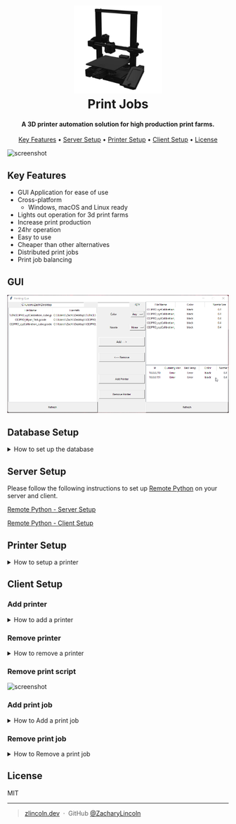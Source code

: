 
<h1 align="center">
  <br>
  <img id="logo" src="readme_assets/logo.png" alt="Logo" width="200">
  <br>
  Print Jobs
  <br>
</h1>

<h4 align="center", id="desc">A 3D printer automation solution for high production print farms.</h4>

<p align="center">
  <a href="#key-features">Key Features</a> •
  <a href="#">Server Setup</a> •
  <a href="#">Printer Setup</a> •
  <a href="#">Client Setup</a> •
  <a href="#license">License</a>
</p>

![screenshot](./readme_assets/printjobs.gif)

## Key Features

* GUI Application for ease of use
* Cross-platform
  - Windows, macOS and Linux ready
* Lights out operation for 3d print farms
* Increase print production
* 24hr operation
* Easy to use
* Cheaper than other alternatives
* Distributed print jobs
* Print job balancing

## GUI

![screenshot](./readme_assets/rp/RP-1.png)

## Database Setup

<details>
<summary>How to set up the database</summary>

Step 0: Create an account and login to [MongoDB](https://www.mongodb.com/)


Step 1: Click "New Project"

![screenshot](./readme_assets/db/DB-1.png)

Step 2: Enter the project name. This can be anything.

![screenshot](./readme_assets/db/DB-2.png)

Step 3: Click "Build a Database"

![screenshot](./readme_assets/db/DB-3.png)

Step 4: Click "Create Project"

![screenshot](./readme_assets/db/DB-4.png)

Step 5: Click "Create". Make sure you select the free forever plan as shown

![screenshot](./readme_assets/db/DB-5.png)

Step 6: Click "Create Cluster"

![screenshot](./readme_assets/db/DB-6.png)

Step 7: Create an admin username and password. You will need this for later.

![screenshot](./readme_assets/db/DB-7.png)

Step 8: Click "Add My Current IP Address" to add your current IP address to the allowed Address list.

![screenshot](./readme_assets/db/DB-8.png)

Step 9: Click "Go to Database"

![screenshot](./readme_assets/db/DB-9.png)

Step 10: Wait for the cluster to be created.

![screenshot](./readme_assets/db/DB-10.png)

Step 11: Click "Browse Collections"

![screenshot](./readme_assets/db/DB-11.png)

Step 12: Click "Add My Own Data"

![screenshot](./readme_assets/db/DB-12.png)

Step 13: Enter "data" for the Database name and "jobs" for the collection name and click "Create"

![screenshot](./readme_assets/db/DB-13.png)

Step 14: Click the plus icon over the database name "data"

![screenshot](./readme_assets/db/DB-14.png)

![screenshot](./readme_assets/db/DB-15.png)

Step 15: Enter "printers" in the collection name and click "Create".

![screenshot](./readme_assets/db/DB-16.png)

![screenshot](./readme_assets/db/DB-17.png)

Congratulations you have finished the database set up!



</details>

## Server Setup

Please follow the following instructions to set up [Remote Python](https://github.com/ZacharyLincoln/RemotePython) on your server and client.

[Remote Python - Server Setup](https://github.com/ZacharyLincoln/RemotePython#how-to-set-up-remote-python-server)

[Remote Python - Client Setup](https://github.com/ZacharyLincoln/RemotePython#run-any-python-script-with-external-requirements)

## Printer Setup
<details>
<summary>How to setup a printer</summary>

### Printer setup that has been tested and working

[Ender 3 V2](https://www.creality3dofficial.com/products/ender-3-v2-3d-printer)

This is the 3D printer that this project was tested on... any printer with a heated bed should work.

[CR Touch](https://www.amazon.com/dp/B09DVYZSYJ?psc=1&ref=ppx_yo2ov_dt_b_product_details)

The CR Touch ensures that the bed is level and that the print is constantly a certain distance away from the bed allowing it to delaminates from the bed when it cools.

[Spring Steel Build Plate](https://www.amazon.com/dp/B088841XH9?ref=ppx_yo2ov_dt_b_product_details&th=1)

Allows for adhesion while the build plate is heated and delaminates when the build plate is cool.

[Octoprint](https://octoprint.org/)

Allows for the printer to be controlled remotely by this program.


### All you need to set up a printer for automation is to download and setup octoprint on the printer.

In order to download and setup octoprint follow directions on [octoprint.org](https://octoprint.org/download/) to download and setup octoprint.
</details>


## Client Setup

### Add printer
<details>
<summary>How to add a printer</summary>
Step 1: Click "Add Printer"

![screenshot](./readme_assets/cp/CP-1.png)

![screenshot](./readme_assets/cp/CP-2.png)

Step 2: Add the ip, octoprint api key nozzle size and color of filament that is on the printer.

![screenshot](./readme_assets/cp/CP-3.png)

Step 3: Click "Create printer"

![screenshot](./readme_assets/cp/CP-4.png)

Step 4: Click "Refresh" on the bottom right to reload the printers.

![screenshot](./readme_assets/cp/CP-1.png)

![screenshot](./readme_assets/cp/CP-6.png)
</details>

### Remove printer
<details>
<summary>How to remove a printer</summary>
Step 1: Click Highlight the printer you want to delete.

![screenshot](./readme_assets/dp/DP-1.png)

![screenshot](./readme_assets/dp/DP-2.png)

Step 2: Click "Remove Printer"

![screenshot](./readme_assets/dp/DP-3.png)

Step 3: Click "Refresh" on the bottom right to reload the printers.

![screenshot](./readme_assets/dp/DP-4.png)

</details>

### Remove print script
![screenshot](./readme_assets/remove.gif)

### Add print job

<details>
<summary>How to Add a print job</summary>

Step 1: Click on the file you wish to print

![screenshot](./readme_assets/ap/AP-1.png)

Step 2: Enter the quantity you wish to print

![screenshot](./readme_assets/ap/AP-2.png)

Step 3: Select the color you want the print to be printed in, and the correct nozzle size for the file.

![screenshot](./readme_assets/ap/AP-4.png)

Step 4: Click "Add --->"

![screenshot](./readme_assets/ap/AP-5.png)

![screenshot](./readme_assets/ap/AP-6.png)

</details>

### Remove print job
<details>
<summary>How to Remove a print job</summary>

Step 1: Click the job you wish to remove

![screenshot](./readme_assets/rp/RP-2.png)

Step 2: Click "<--- Remove"

![screenshot](./readme_assets/rp/RP-3.png)

</details>

## License

MIT

---
> [zlincoln.dev](https://www.zlincoln.dev) &nbsp;&middot;&nbsp;
> GitHub [@ZacharyLincoln](https://github.com/ZacharyLincoln)

